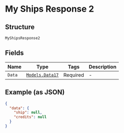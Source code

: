 
# My Ships Response 2

## Structure

`MyShipsResponse2`

## Fields

| Name | Type | Tags | Description |
|  --- | --- | --- | --- |
| `Data` | [`Models.Data17`](../../doc/models/data-17.md) | Required | - |

## Example (as JSON)

```json
{
  "data": {
    "ship": null,
    "credits": null
  }
}
```

